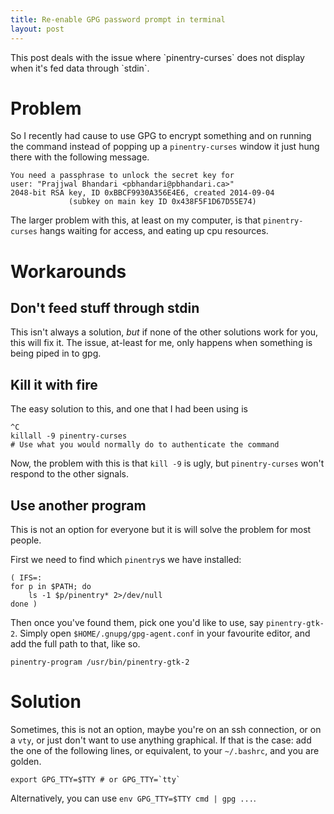 ```yaml
---
title: Re-enable GPG password prompt in terminal
layout: post
---
```


<div class="message" markdown="1">
This post deals with the issue where `pinentry-curses` does not display
when it's fed data through `stdin`.
</div>

# Problem
So I recently had cause to use GPG to encrypt something and on running the
command instead of popping up a `pinentry-curses` window it just hung there
with the following message.

~~~~~~~~~~~~~~
You need a passphrase to unlock the secret key for
user: "Prajjwal Bhandari <pbhandari@pbhandari.ca>"  
2048-bit RSA key, ID 0xBBCF9930A356E4E6, created 2014-09-04  
             (subkey on main key ID 0x438F5F1D67D55E74)
~~~~~~~~~~~~~~

The larger problem with this, at least on my computer, is that
`pinentry-curses` hangs waiting for access, and eating up cpu resources.

# Workarounds

## Don't feed stuff through stdin
This isn't always a solution, *but* if none of the other solutions work for
you, this will fix it. The issue, at-least for me, only happens when something
is being piped in to gpg.

## Kill it with fire
The easy solution to this, and one that I had been using is

~~~~~~~~~~~~~~
^C  
killall -9 pinentry-curses  
# Use what you would normally do to authenticate the command
~~~~~~~~~~~~~~

Now, the problem with this is that `kill -9` is ugly, but `pinentry-curses`
won't respond to the other signals.

## Use another program
<div class="message">
This is not an option for everyone but it is will solve the problem for most
people.
</div>

First we need to find which `pinentry`s we have installed:

~~~~~~~~~~~~~~
( IFS=:
for p in $PATH; do
    ls -1 $p/pinentry* 2>/dev/null
done )
~~~~~~~~~~~~~~

Then once you've found them, pick one you'd like to use, say `pinentry-gtk-2`.
Simply open `$HOME/.gnupg/gpg-agent.conf` in your favourite editor, and add
the full path to that, like so.

~~~~~~~~~~~~~~
pinentry-program /usr/bin/pinentry-gtk-2
~~~~~~~~~~~~~~

# Solution
Sometimes, this is not an option, maybe you're on an ssh connection, or on a
`vty`, or just don't want to use anything graphical. If that is the case: add
the one of the following lines, or equivalent, to your `~/.bashrc`, and you
are golden.


~~~~~~~~~~~~~~
export GPG_TTY=$TTY # or GPG_TTY=`tty`
~~~~~~~~~~~~~~

Alternatively, you can use `env GPG_TTY=$TTY cmd | gpg ...`.

